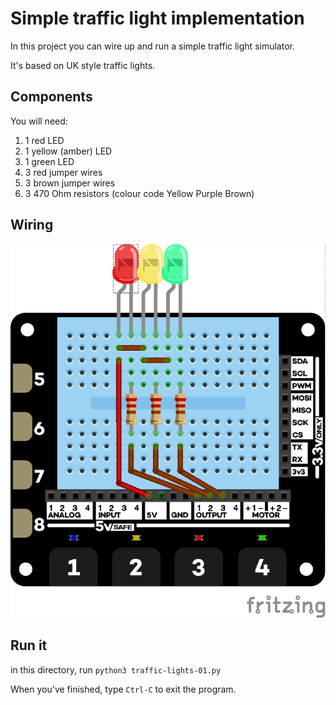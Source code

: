 # Simple traffic light implementation

In this project you can wire up and run a simple traffic light simulator.

It's based on UK style traffic lights.
 
## Components

You will need:

1. 1 red LED
1. 1 yellow (amber) LED
1. 1 green LED
1. 3 red jumper wires
1. 3 brown jumper wires
1. 3 470 Ohm resistors (colour code Yellow Purple Brown)

## Wiring

![Traffic Light Wiring diagram](../../docs/images/traffic-lights-01_bb.png)

## Run it

in this directory, run `python3 traffic-lights-01.py `

When you've finished, type `Ctrl-C` to exit the program.

